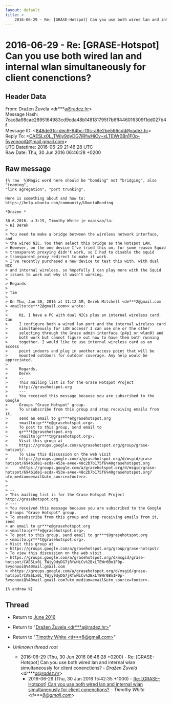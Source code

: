 ```yaml
---
layout: default
title: >
    2016-06-29 - Re: [GRASE-Hotspot] Can you use both wired lan and internal wlan simultaneously for client conenctions?
---
```


# 2016-06-29 - Re: [GRASE-Hotspot] Can you use both wired lan and internal wlan simultaneously for client conenctions?

## Header Data

From: Dražen Žuvela \<dr***a@radez.hr\><br>
Message Hash: 7cac8a98cae2895164983cd9cda48b148181795f7b6ff446016309f1dd027b4f<br>
Message ID: \<848de31c-dec9-94bc-1ffc-a8e2be566cdd@radez.hr\><br>
Reply To:  \<CAESLx0L_TWjy9dyDG7jRfwHiCv+xLTEWr0Bn1F0p-5vyonooiQ@mail.gmail.com\><br>
UTC Datetime: 2016-06-29 21:46:28 UTC<br>
Raw Date: Thu, 30 Jun 2016 06:46:28 +0200<br>

## Raw message

```
{% raw  %}Magic word here should be "bonding" not "bridging", also "teaming", 
"link agregation", "port trunking".

Here is something about and how to:
https://help.ubuntu.com/community/UbuntuBonding

*Drazen *

30.6.2016. u 3:19, Timothy White je napisao/la:
> Hi Derek
>
> You need to make a bridge between the wireless network interface, and 
> the wired NIC. You then select this bridge as the Hotspot LAN.
> However, on the one device I've tried this on, for some reason Squid 
> transparent proxying didn't work, so I had to disable the squid 
> transparent proxy redirect to make it work.
> I've recently purchased a new device to test this with, with dual NIC 
> and internal wireless, so hopefully I can play more with the Squid 
> issues to work out why it wasn't working.
>
> Regards
>
> Tim
>
> On Thu, Jun 30, 2016 at 11:12 AM, Derek Mitchell <de***2@gmail.com 
> <mailto:de***2@gmail.com>> wrote:
>
>     Hi, I have a PC with dual NICs plus an internal wireless card. Can
>     I configure both a wired lan port and the internal wireless card
>     simultaneously for LAN access? I can use one or the other
>     selecting through the Grase admin interface (p4p1 or wlan0) and
>     both work but cannot figure out how to have them both running
>     together. I would like to use internal wireless card as an access
>     point indoors and plug in another access point that will be
>     mounted outdoors for outdoor coverage. Any help would be appreciated.
>
>     Regards,
>     Derek
>     -- 
>     This mailing list is for the Grase Hotspot Project
>     http://grasehotspot.org
>     ---
>     You received this message because you are subscribed to the Google
>     Groups "Grase Hotspot" group.
>     To unsubscribe from this group and stop receiving emails from it,
>     send an email to gr***e@grasehotspot.org
>     <mailto:gr***e@grasehotspot.org>.
>     To post to this group, send email to
>     gr***t@grasehotspot.org
>     <mailto:gr***t@grasehotspot.org>.
>     Visit this group at
>     https://groups.google.com/a/grasehotspot.org/group/grase-hotspot/.
>     To view this discussion on the web visit
>     https://groups.google.com/a/grasehotspot.org/d/msgid/grase-hotspot/694b1de1-acda-453e-a4ee-48c2b7b175f6%40grasehotspot.org
>     <https://groups.google.com/a/grasehotspot.org/d/msgid/grase-hotspot/694b1de1-acda-453e-a4ee-48c2b7b175f6%40grasehotspot.org?utm_medium=email&utm_source=footer>.
>
>
> -- 
> This mailing list is for the Grase Hotspot Project http://grasehotspot.org
> ---
> You received this message because you are subscribed to the Google 
> Groups "Grase Hotspot" group.
> To unsubscribe from this group and stop receiving emails from it, send 
> an email to gr***e@grasehotspot.org 
> <mailto:gr***e@grasehotspot.org>.
> To post to this group, send email to gr***t@grasehotspot.org 
> <mailto:gr***t@grasehotspot.org>.
> Visit this group at 
> https://groups.google.com/a/grasehotspot.org/group/grase-hotspot/.
> To view this discussion on the web visit 
> https://groups.google.com/a/grasehotspot.org/d/msgid/grase-hotspot/CAESLx0L_TWjy9dyDG7jRfwHiCv%2BxLTEWr0Bn1F0p-5vyonooiQ%40mail.gmail.com 
> <https://groups.google.com/a/grasehotspot.org/d/msgid/grase-hotspot/CAESLx0L_TWjy9dyDG7jRfwHiCv%2BxLTEWr0Bn1F0p-5vyonooiQ%40mail.gmail.com?utm_medium=email&utm_source=footer>.

{% endraw %}
```

## Thread

+ Return to [June 2016](/archive/2016/06)

+ Return to "[Dražen Žuvela <dr***a<span>@</span>radez.hr>](/authors/dr___a_at_radez_hr)"
+ Return to "[Timothy White <ti***8<span>@</span>gmail.com>](/authors/ti___8_at_gmail_com)"

+ _Unknown thread root_
  + 2016-06-29 (Thu, 30 Jun 2016 06:46:28 +0200) - Re: [GRASE-Hotspot] Can you use both wired lan and internal wlan simultaneously for client conenctions? - _Dražen Žuvela \<dr***a@radez.hr\>_
    + 2016-06-29 (Thu, 30 Jun 2016 15:42:35 +1000) - [Re: [GRASE-Hotspot] Can you use both wired lan and internal wlan simultaneously for client conenctions?](/archive/2016/06/727c999dc8e61d370264201de51ce3cefa97119cae342e974e55a3cbc18c8d47) - _Timothy White \<ti***8@gmail.com\>_

